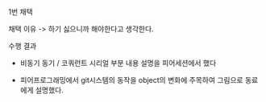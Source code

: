 1번 채택

채택 이유 -> 하기 싫으니까 해야한다고 생각한다. 

수행 결과

- 비동기 동기 / 코쿼런트 시리얼 부분 내용 설명을 피어세션에서 했다

- 피어프로그래밍에서 git시스템의 동작을 object의 변화에 주목하여 그림으로 동료에게 설명했다. 



